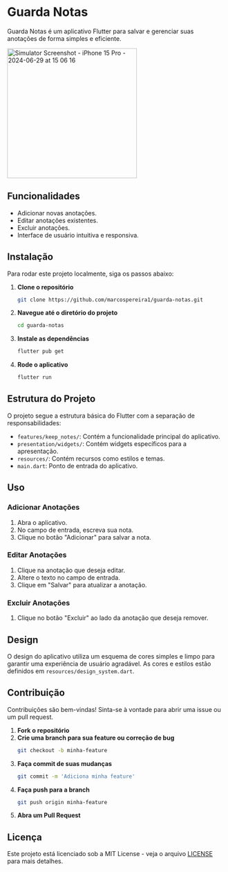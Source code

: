 # Guarda Notas

Guarda Notas é um aplicativo Flutter para salvar e gerenciar suas anotações de forma simples e eficiente. 

<img src="https://github.com/MarcosPereira1/guardanotas_app/assets/100098827/9f8b1203-fdb3-4f0c-9db6-7401e86df484" alt="Simulator Screenshot - iPhone 15 Pro - 2024-06-29 at 15 06 16" width="300"/>

## Funcionalidades

- Adicionar novas anotações.
- Editar anotações existentes.
- Excluir anotações.
- Interface de usuário intuitiva e responsiva.

## Instalação

Para rodar este projeto localmente, siga os passos abaixo:

1. **Clone o repositório**
    ```sh
    git clone https://github.com/marcospereira1/guarda-notas.git
    ```

2. **Navegue até o diretório do projeto**
    ```sh
    cd guarda-notas
    ```

3. **Instale as dependências**
    ```sh
    flutter pub get
    ```

4. **Rode o aplicativo**
    ```sh
    flutter run
    ```

## Estrutura do Projeto

O projeto segue a estrutura básica do Flutter com a separação de responsabilidades:

- `features/keep_notes/`: Contém a funcionalidade principal do aplicativo.
- `presentation/widgets/`: Contém widgets específicos para a apresentação.
- `resources/`: Contém recursos como estilos e temas.
- `main.dart`: Ponto de entrada do aplicativo.

## Uso

### Adicionar Anotações

1. Abra o aplicativo.
2. No campo de entrada, escreva sua nota.
3. Clique no botão "Adicionar" para salvar a nota.

### Editar Anotações

1. Clique na anotação que deseja editar.
2. Altere o texto no campo de entrada.
3. Clique em "Salvar" para atualizar a anotação.

### Excluir Anotações

1. Clique no botão "Excluir" ao lado da anotação que deseja remover.

## Design

O design do aplicativo utiliza um esquema de cores simples e limpo para garantir uma experiência de usuário agradável. As cores e estilos estão definidos em `resources/design_system.dart`.

## Contribuição

Contribuições são bem-vindas! Sinta-se à vontade para abrir uma issue ou um pull request.

1. **Fork o repositório**
2. **Crie uma branch para sua feature ou correção de bug**
    ```sh
    git checkout -b minha-feature
    ```
3. **Faça commit de suas mudanças**
    ```sh
    git commit -m 'Adiciona minha feature'
    ```
4. **Faça push para a branch**
    ```sh
    git push origin minha-feature
    ```
5. **Abra um Pull Request**

## Licença

Este projeto está licenciado sob a MIT License - veja o arquivo [LICENSE](LICENSE) para mais detalhes.
